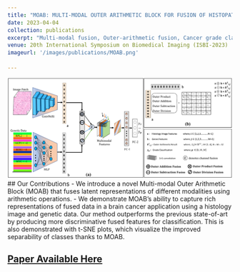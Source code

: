 ```yaml
---
title: "MOAB: MULTI-MODAL OUTER ARITHMETIC BLOCK FOR FUSION OF HISTOPATHOLOGICAL IMAGES AND GENETIC DATA FOR BRAIN TUMOR GRADING"
date: 2023-04-04
collection: publications
excerpt: "Multi-modal fusion, Outer-arithmetic fusion, Cancer grade classification."
venue: 20th International Symposium on Biomedical Imaging (ISBI-2023)
imageurl: '/images/publications/MOAB.png'

---
```

<center><img src = '/images/publications/MOAB.png'></center>
## Our Contributions
- We introduce a novel Multi-modal Outer Arithmetic Block (MOAB) that fuses latent representations of different modalities
using arithmetic operations.
- We demonstrate MOAB’s ability to capture rich representations of fused data in a brain cancer application using a histology image and genetic data. Our method outperforms the previous state-of-art by producing more discriminative fused features for classification. This is also demonstrated with t-SNE plots, which visualize the improved separability of classes thanks to MOAB.

## [Paper Available Here](https://ieeexplore.ieee.org/stamp/stamp.jsp?tp=&arnumber=10230698)

